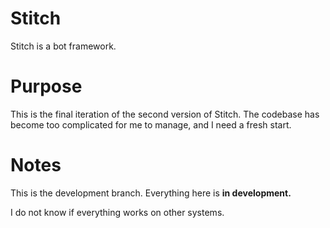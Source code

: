 # Stitch
Stitch is a bot framework.

# Purpose
This is the final iteration of the second version of Stitch. The codebase has become too complicated for me to manage, and I need a fresh start.

# Notes
This is the development branch.
Everything here is **in development.**

I do not know if everything works on other systems. 
